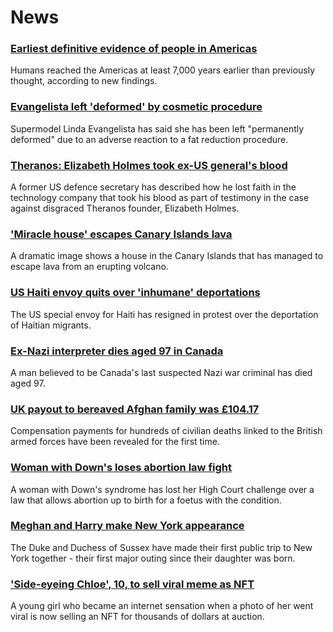# News
### [Earliest definitive evidence of people in Americas](https://www.bbc.com/news/science-environment-58638854)
Humans reached the Americas at least 7,000 years earlier than previously thought, according to new findings.
### [Evangelista left 'deformed' by cosmetic procedure](https://www.bbc.com/news/entertainment-arts-58662756)
Supermodel Linda Evangelista has said she has been left "permanently deformed" due to an adverse reaction to a fat reduction procedure.
### [Theranos: Elizabeth Holmes took ex-US general's blood](https://www.bbc.com/news/business-58669152)
A former US defence secretary has described how he lost faith in the technology company that took his blood as part of testimony in the case against disgraced Theranos founder, Elizabeth Holmes.
### ['Miracle house' escapes Canary Islands lava](https://www.bbc.com/news/world-europe-58672303)
A dramatic image shows a house in the Canary Islands that has managed to escape lava from an erupting volcano. 
### [US Haiti envoy quits over 'inhumane' deportations](https://www.bbc.com/news/world-us-canada-58667660)
The US special envoy for Haiti has resigned in protest over the deportation of Haitian migrants.
### [Ex-Nazi interpreter dies aged 97 in Canada](https://www.bbc.com/news/world-us-canada-58667680)
A man believed to be Canada's last suspected Nazi war criminal has died aged 97. 
### [UK payout to bereaved Afghan family was £104.17](https://www.bbc.com/news/uk-58653492)
Compensation payments for hundreds of civilian deaths linked to the British armed forces have been revealed for the first time.
### [Woman with Down's loses abortion law fight](https://www.bbc.com/news/uk-england-coventry-warwickshire-58662846)
A woman with Down's syndrome has lost her High Court challenge over a law that allows abortion up to birth for a foetus with the condition.
### [Meghan and Harry make New York appearance](https://www.bbc.com/news/uk-58672204)
The Duke and Duchess of Sussex have made their first public trip to New York together - their first major outing since their daughter was born. 
### ['Side-eyeing Chloe', 10, to sell viral meme as NFT](https://www.bbc.com/news/world-us-canada-58659667)
A young girl who became an internet sensation when a photo of her went viral is now selling an NFT for thousands of dollars at auction.
